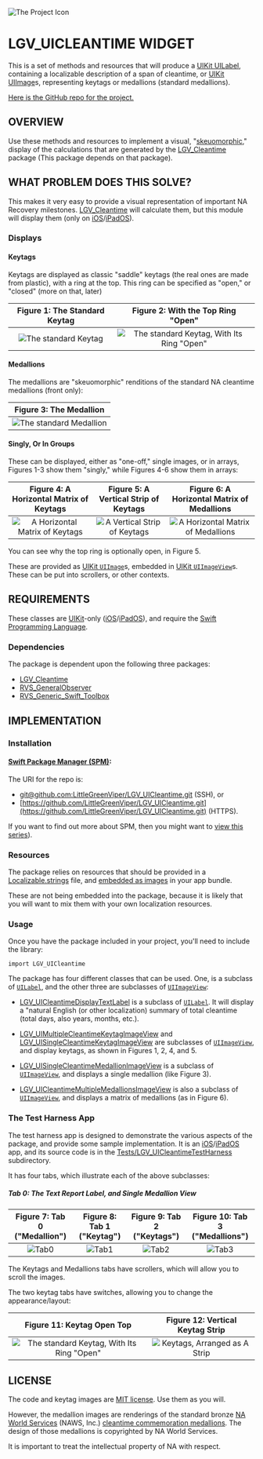 ![The Project Icon](icon.png)

# LGV_UICLEANTIME WIDGET

This is a set of methods and resources that will produce a [UIKit UILabel](https://developer.apple.com/documentation/uikit/uilabel), containing a localizable description of a span of cleantime, or [UIKit UIImage](https://developer.apple.com/documentation/uikit/uiimage/)s, representing keytags or medallions (standard medallions).

[Here is the GitHub repo for the project.](https://github.com/LittleGreenViper/LGV_UICleantime/)

## OVERVIEW

Use these methods and resources to implement a visual, "[skeuomorphic](https://www.techopedia.com/definition/28955/skeuomorphism)," display of the calculations that are generated by the [LGV_Cleantime](https://github.com/LittleGreenViper/LGV_Cleantime/) package (This package depends on that package).

## WHAT PROBLEM DOES THIS SOLVE?

This makes it very easy to provide a visual representation of important NA Recovery milestones. [LGV_Cleantime](https://github.com/LittleGreenViper/LGV_Cleantime/) will calculate them, but this module will display them (only on [iOS](https://apple.com/ios)/[iPadOS](https://apple.com/ipados)).

### Displays

#### Keytags

Keytags are displayed as classic "saddle" keytags (the real ones are made from plastic), with a ring at the top. This ring can be specified as "open," or "closed" (more on that, later)

|Figure 1: The Standard Keytag|Figure 2: With the Top Ring "Open"|
|:----:|:----:|
|![The standard Keytag](img/Figure-01.png)|![The standard Keytag, With Its Ring "Open"](img/Figure-02.png)|

#### Medallions

The medallions are "skeuomorphic" renditions of the standard NA cleantime medallions (front only):

|Figure 3: The Medallion|
|:----:|
|![The standard Medallion](img/Figure-03.png)|

#### Singly, Or In Groups

These can be displayed, either as "one-off," single images, or in arrays, Figures 1-3 show them "singly," while Figures 4-6 show them in arrays:

|Figure 4: A Horizontal Matrix of Keytags|Figure 5: A Vertical Strip of Keytags|Figure 6: A Horizontal Matrix of Medallions|
|:----:|:----:|:----:|
|![A Horizontal Matrix of Keytags](img/Figure-04.png)|![A Vertical Strip of Keytags](img/Figure-05.png)|![A Horizontal Matrix of Medallions](img/Figure-06.png)|

You can see why the top ring is optionally open, in Figure 5.

These are provided as [UIKit `UIImage`](https://developer.apple.com/documentation/uikit/uiimage/)s, embedded in [UIKit `UIImageView`](https://developer.apple.com/documentation/uikit/uiimageview)s. These can be put into scrollers, or other contexts.

## REQUIREMENTS

These classes are [UIKit](https://developer.apple.com/documentation/uikit/)-only ([iOS](https://apple.com/ios)/[iPadOS](https://apple.com/ipados)), and require the [Swift Programming Language](https://apple.com/developer/swift).

### Dependencies

The package is dependent upon the following three packages:

- [LGV_Cleantime](https://github.com/LittleGreenViper/LGV_Cleantime)
- [RVS_GeneralObserver](https://github.com/RiftValleySoftware/RVS_GeneralObserver)
- [RVS_Generic_Swift_Toolbox](https://github.com/RiftValleySoftware/RVS_Generic_Swift_Toolbox)

## IMPLEMENTATION

### Installation

#### [Swift Package Manager (SPM)](https://swift.org/package-manager/):

The URI for the repo is:

- [git@github.com:LittleGreenViper/LGV_UICleantime.git](git@github.com:LittleGreenViper/LGV_UICleantime.git) (SSH), or
- [https://github.com/LittleGreenViper/LGV_UICleantime.git](https://github.com/LittleGreenViper/LGV_UICleantime.git) (HTTPS).

If you want to find out more about SPM, then you might want to [view this series](https://littlegreenviper.com/series/spm/)).
    
### Resources

The package relies on resources that should be provided in a [Localizable.strings](https://github.com/LittleGreenViper/LGV_UICleantime/blob/master/Sources/Resources/Base.lproj/Localizable.strings) file, and [embedded as images](https://github.com/LittleGreenViper/LGV_UICleantime/tree/master/Sources/Resources/Base.lproj/LGV_UICleantime.xcassets) in your app bundle.

These are not being embedded into the package, because it is likely that you will want to mix them with your own localization resources.

### Usage
    
Once you have the package included in your project, you'll need to include the library:

    import LGV_UICleantime
    
The package has four different classes that can be used. One, is a subclass of [`UILabel`](https://developer.apple.com/documentation/uikit/uilabel), and the other three are subclasses of [`UIImageView`](https://developer.apple.com/documentation/uikit/uiimageview):

- [LGV_UICleantimeDisplayTextLabel](https://github.com/LittleGreenViper/LGV_UICleantime/blob/master/Sources/LGV_UICleantime/Text%20Report/LGV_UICleantimeDisplayTextLabel.swift) is a subclass of [`UILabel`](https://developer.apple.com/documentation/uikit/uilabel). It will display a "natural English (or other localization) summary of total cleantime (total days, also years, months, etc.).

- [LGV_UIMultipleCleantimeKeytagImageView](https://github.com/LittleGreenViper/LGV_UICleantime/blob/master/Sources/LGV_UICleantime/Images/Keytags/LGV_UIMultipleCleantimeKeytagImageView.swift) and [LGV_UISingleCleantimeKeytagImageView](https://github.com/LittleGreenViper/LGV_UICleantime/blob/master/Sources/LGV_UICleantime/Images/Keytags/LGV_UISingleCleantimeKeytagImageView.swift) are subclasses of [`UIImageView`](https://developer.apple.com/documentation/uikit/uiimageview), and display keytags, as shown in Figures 1, 2, 4, and 5.

- [LGV_UISingleCleantimeMedallionImageView](https://github.com/LittleGreenViper/LGV_UICleantime/blob/master/Sources/LGV_UICleantime/Images/Medallions/LGV_UICleantimeMedallions.swift#L76) is a subclass of [`UIImageView`](https://developer.apple.com/documentation/uikit/uiimageview), and displays a single medallion (like Figure 3).

- [LGV_UICleantimeMultipleMedallionsImageView](https://github.com/LittleGreenViper/LGV_UICleantime/blob/master/Sources/LGV_UICleantime/Images/Medallions/LGV_UICleantimeMedallions.swift#L329) is also a subclass of [`UIImageView`](https://developer.apple.com/documentation/uikit/uiimageview), and displays a matrix of medallions (as in Figure 6).

### The Test Harness App

The test harness app is designed to demonstrate the various aspects of the package, and provide some sample implementation. It is an [iOS](https://apple.com/ios)/[iPadOS](https://apple.com/ipados) app, and its source code is in the [Tests/LGV_UICleantimeTestHarness](https://github.com/LittleGreenViper/LGV_UICleantime/tree/master/Tests/LGV_UICleantimeTestHarness) subdirectory.

It has four tabs, which illustrate each of the above subclasses:

##### Tab 0: The Text Report Label, and Single Medallion View

|Figure 7: Tab 0 ("Medallion")|Figure 8: Tab 1 ("Keytag")|Figure 9: Tab 2 ("Keytags")|Figure 10: Tab 3 ("Medallions")|
|:----:|:----:|:----:|:----:|
|![Tab0](img/Figure-07.png)|![Tab1](img/Figure-08.png)|![Tab2](img/Figure-09.png)|![Tab3](img/Figure-10.png)|

The Keytags and Medallions tabs have scrollers, which will allow you to scroll the images.

The two keytag tabs have switches, allowing you to change the appearance/layout:

|Figure 11: Keytag Open Top|Figure 12: Vertical Keytag Strip|
|:----:|:----:|
|![The standard Keytag, With Its Ring "Open"](img/Figure-11.png)|![Keytags, Arranged as A Strip](img/Figure-12.png)|

## LICENSE

The code and keytag images are [MIT license](https://opensource.org/licenses/MIT). Use them as you will.

However, the medallion images are renderings of the standard bronze [NA World Services](https://na.org) (NAWS, Inc.) [cleantime commemoration medallions](https://cart-us.na.org/2-keytags-medallions/medallions-bronze/bronze-medallions-bronze). The design of those medallions is copyrighted by NA World Services.

It is important to treat the intellectual property of NA with respect.

